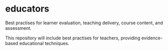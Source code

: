 # educators
Best practises for learner evaluation, teaching delivery, course content, and assessment.

This repository will include best practises for teachers, providing evidence-based educational techniques.

